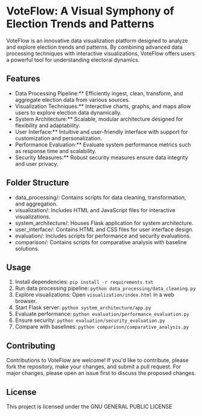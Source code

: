 
# VoteFlow: A Visual Symphony of Election Trends and Patterns


VoteFlow is an innovative data visualization platform designed to analyze and explore election trends and patterns. By combining advanced data processing techniques with interactive visualizations, VoteFlow offers users a powerful tool for understanding electoral dynamics.

## Features

- Data Processing Pipeline:** Efficiently ingest, clean, transform, and aggregate election data from various sources.
- Visualization Techniques:** Interactive charts, graphs, and maps allow users to explore election data dynamically.
- System Architecture:** Scalable, modular architecture designed for flexibility and adaptability.
- User Interface:** Intuitive and user-friendly interface with support for customization and personalization.
- Performance Evaluation:** Evaluate system performance metrics such as response time and scalability.
- Security Measures:** Robust security measures ensure data integrity and user privacy.

## Folder Structure

- data_processing/: Contains scripts for data cleaning, transformation, and aggregation.
- visualization/: Includes HTML and JavaScript files for interactive visualizations.
- system_architecture/: Houses Flask application for system architecture.
- user_interface/: Contains HTML and CSS files for user interface design.
- evaluation/: Includes scripts for performance and security evaluations.
- comparison/: Contains scripts for comparative analysis with baseline solutions.

## Usage

1. Install dependencies: `pip install -r requirements.txt`
2. Run data processing pipeline: `python data_processing/data_cleaning.py`
3. Explore visualizations: Open `visualization/index.html` in a web browser.
4. Start Flask server: `python system_architecture/app.py`
5. Evaluate performance: `python evaluation/performance_evaluation.py`
6. Ensure security: `python evaluation/security_evaluation.py`
7. Compare with baselines: `python comparison/comparative_analysis.py`

## Contributing

Contributions to VoteFlow are welcome! If you'd like to contribute, please fork the repository, make your changes, and submit a pull request. For major changes, please open an issue first to discuss the proposed changes.

## License

This project is licensed under the GNU GENERAL PUBLIC LICENSE

